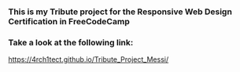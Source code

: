 <h3>This is my Tribute project for the Responsive Web Design Certification in FreeCodeCamp</h3>

<h3>Take a look at the following link:</h3>

<a href="https://4rch1tect.github.io/Tribute_Project_Messi/" target="_blank">https://4rch1tect.github.io/Tribute_Project_Messi/<a>
